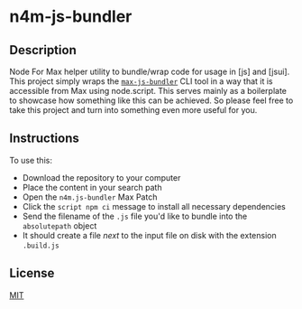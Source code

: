 n4m-js-bundler
==============

## Description

Node For Max helper utility to bundle/wrap code for usage in [js] and [jsui]. This project simply wraps the [`max-js-bundler`](https://github.com/fde31/max-js-bundler) CLI tool in a way that it is accessible from Max using node.script. This serves mainly as a boilerplate to showcase how something like this can be achieved. So please feel free to take this project and turn into something even more useful for you.

## Instructions

To use this:

* Download the repository to your computer
* Place the content in your search path
* Open the `n4m.js-bundler` Max Patch
* Click the `script npm ci` message to install all necessary dependencies
* Send the filename of the `.js` file you'd like to bundle into the `absolutepath` object
* It should create a file *next* to the input file on disk with the extension `.build.js`

## License

[MIT](./LICENSE.md)